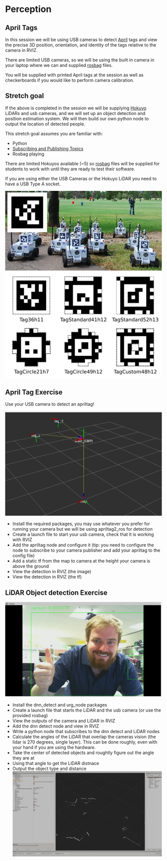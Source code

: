 # Perception

## April Tags

In this session we will be using USB cameras to detect [April](https://april.eecs.umich.edu/software/apriltag.html) tags and view the precise 3D position, orientation, and identity of the tags relative to the camera in RVIZ.

There are limited USB cameras, so we will be using the built in camera in your laptop where we can and supplied [rosbag](http://wiki.ros.org/Bags) files. 

You will be supplied with printed April tags at the session as well as checkerboards if you would like to perform camera calibration.

## Stretch goal

If the above is completed in the session we will be supplying [Hokuyo](https://www.hokuyo-aut.jp/search/single.php?serial=166) LiDARs and usb cameras, and we will set up an object detection and position estimation system. We will then build our own python node to output the location of detected people.

This stretch goal assumes you are familiar with:
* Python 
* [Subscribing and Publishing Topics](http://wiki.ros.org/ROS/Tutorials/WritingPublisherSubscriber%28python%29)
* Rosbag playing

There are limited Hokuyos available (~5) so [rosbag](http://wiki.ros.org/Bags) files will be supplied for students to work with until they are ready to test their software.

If you are using either the USB Cameras or the Hokuyo LiDAR you need to have a USB Type A socket.

![Alt text](https://github.com/ros-workshop/perception/blob/master/apriltagrobots_overlay.jpg)
![Alt text](https://github.com/ros-workshop/perception/blob/master/tagformats_web.png)

## April Tag Exercise
Use your USB camera to detect an apriltag!

![Alt text](https://github.com/ros-workshop/perception/blob/master/tags_rviz.png)

 * Install the required packages, you may use whatever you prefer for running your camera but we will be using apriltag2_ros for detection
 * Create a launch file to start your usb camera, check that it is working with RVIZ
 * Add the apriltag node and configure it (tip: you need to configure the node to subscribe to your camera publisher and add your apriltag to the config file)
 * Add a static tf from the map to camera at the height your camera is above the ground
 * View the detection in RVIZ (the image)
 * View the detection in RVIZ (the tf)
 
 ## LiDAR Object detection Exercise
 ![Alt text](https://github.com/ros-workshop/perception/blob/master/DNN_detect.png)
 * Install the dnn_detect and urg_node packages
 * Create a launch file that starts the LiDAR and the usb camera (or use the provided rosbag)
 * View the outputs of the camera and LiDAR in RVIZ
 * Add the dnn detect node and view in RVIZ
 * Write a python node that subscribes to the dnn detect and LiDAR nodes
 * Calculate the angles of the LiDAR that overlap the cameras vision (the lidar is 270 degrees, single layer). This can be done roughly, even with your hand if you are using the hardware.
 * Take the center of detected objects and roughtly figure out the angle they are at 
 * Using that angle to get the LiDAR distnace
 * Output the object type and distance
  ![Alt text](https://github.com/ros-workshop/perception/blob/master/LiDAR_Hok_RVIZ.png)

